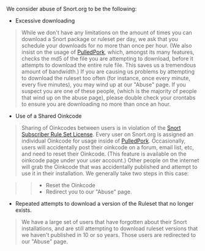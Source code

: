 We consider abuse of Snort.org to be the following:

* Excessive downloading

> While we don't have any limitations on the amount of times you can download a Snort package or ruleset per day, we ask that you schedule your downloads for no more than once per hour.  (We also insist on the usage of [PulledPork](https://github.com/shirkdog/pulledpork), which, amongst its many features, checks the md5 of the file you are attempting to download, before it attempts to download the entire rule file.  This saves us a tremendous amount of bandwidth.)  If you are causing us problems by attempting to download the ruleset too often (for instance, once every minute, every five minutes), you may wind up at our "Abuse" page.  If you suspect you are one of these people, (which is the majority of people that wind up on the abuse page), please double check your crontabs to ensure you are downloading no more than once an hour.

* Use of a Shared Oinkcode

> Sharing of Oinkcodes between users is in violation of the [Snort Subscriber Rule Set License](https://snort.org/vrt_license).  Every user on Snort.org is assigned an individual Oinkcode for usage inside of [PulledPork](https://github.com/shirkdog/pulledpork).  Occasionally, users will accidentally post their oinkcode on a forum, email list, etc, and need to reset their Oinkcode.  (This feature is available on the oinkcode page under your user account.)  Other people on the internet will grab the Oinkcode that was accidentally published and attempt to use it in their installation.  We generally take two steps  in this case:

>> * Reset the Oinkcode
>> * Redirect you to our "Abuse" page.

* Repeated attempts to download a version of the Ruleset that no longer exists.

> We have a large set of users that have forgotten about their Snort installations, and are still attempting to download ruleset versions that we haven't published in 10 or so years.  Those users are redirected to our "Abuse" page. 
